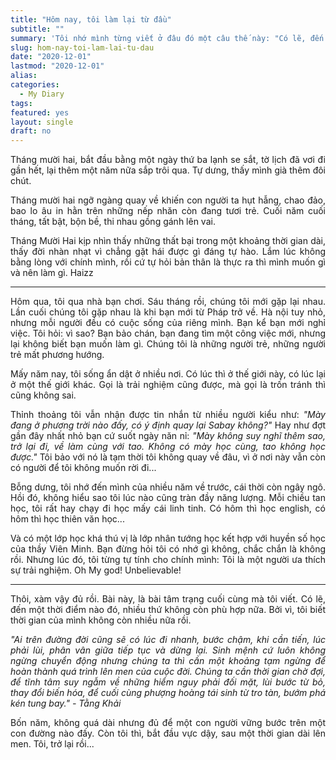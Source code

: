 ```yaml
---
title: "Hôm nay, tôi làm lại từ đầu"
subtitle: ""
summary: 'Tôi nhớ mình từng viết ở đâu đó một câu thế này: "Có lẽ, đến một thời điểm nào đó, nhiều thứ không còn phù hợp nữa". Bởi vì, tôi biết thời gian của mình không còn nhiều nữa rồi...'
slug: hom-nay-toi-lam-lai-tu-dau
date: "2020-12-01"
lastmod: "2020-12-01"
alias:
categories:
  - My Diary
tags:
featured: yes
layout: single
draft: no
---
```


<p style = "text-align: justify">Tháng mười hai, bắt đầu bằng một ngày thứ ba lạnh se sắt, tờ lịch đã vơi đi gần hết, lại thêm một năm nữa sắp trôi qua. Tự dưng, thấy mình già thêm đôi chút.</p>

<p style = "text-align: justify">Tháng mười hai ngỡ ngàng quay về khiến con người ta hụt hẫng, chao đảo, bao lo âu in hằn trên những nếp nhăn còn đang tươi trẻ. Cuối năm cuối tháng, tất bật, bộn bề, thi nhau gồng gánh lên vai.</p>

<p style = "text-align: justify">Tháng Mười Hai kịp nhìn thấy những thất bại trong một khoảng thời gian dài, thấy đời nhàn nhạt vì chẳng gặt hái được gì đáng tự hào. Lắm lúc không bằng lòng với chính mình, rồi cứ tự hỏi bản thân là thực ra thì mình muốn gì và nên làm gì. Haizz</p>

---

<p style = "text-align: justify">Hôm qua, tôi qua nhà bạn chơi. Sáu tháng rồi, chúng tôi mới gặp lại nhau. Lần cuối chúng tôi gặp nhau là khi bạn mới từ Pháp trở về. Hà nội tuy nhỏ, nhưng mỗi người đều có cuộc sống của riêng mình. Bạn kể bạn mới nghỉ việc. Tôi hỏi: vì sao? Bạn bảo chán, bạn đang tìm một công việc mới, nhưng lại không biết bạn muốn làm gì. Chúng tôi là những người trẻ, những người trẻ mất phương hướng.</p>

<p style = "text-align: justify">Mấy năm nay, tôi sống ẩn dật ở nhiều nơi. Có lúc thì ở thế giới này, có lúc lại ở một thế giới khác. Gọi là trải nghiệm cũng được, mà gọi là trốn tránh thì cũng không sai.</p>

<p style = "text-align: justify">Thỉnh thoảng tôi vẫn nhận được tin nhắn từ nhiều người kiểu như: <i>"Mày đang ở phương trời nào đấy, có ý định quay lại Sabay không?"</i> Hay như đợt gần đây nhất nhỏ bạn cứ suốt ngày năn nỉ: <i>"Mày không suy nghĩ thêm sao, trở lại đi, về làm cùng với tao. Không có mày học cùng, tao không học được."</i> Tôi bảo với nó là tạm thời tôi không quay về đâu, vì ở nơi này vẫn còn có người để tôi không muốn rời đi...</p>

<p style = "text-align: justify">Bỗng dưng, tôi nhớ đến mình của nhiều năm về trước, cái thời còn ngây ngô. Hồi đó, không hiểu sao tôi lúc nào cũng tràn đầy năng lượng. Mỗi chiều tan học, tôi rất hay chạy đi học mấy cái linh tinh. Có hôm thì học english, có hôm thì học thiên văn học...</p>

<p style = "text-align: justify">Và có một lớp học khá thú vị là lớp nhân tướng học kết hợp với huyền số học của thầy Viên Minh. Bạn đừng hỏi tôi có nhớ gì không, chắc chắn là không rồi. Nhưng lúc đó, tôi từng tự tính cho chính mình: Tôi là một người ưa thích sự trải nghiệm. Oh My god! Unbelievable! </p>

---

<p style = "text-align: justify">Thôi, xàm vậy đủ rồi. Bài này, là bài tâm trạng cuối cùng mà tôi viết. Có lẽ, đến một thời điểm nào đó, nhiều thứ không còn phù hợp nữa. Bởi vì, tôi biết thời gian của mình không còn nhiều nữa rồi.</p>

<p style = "text-align: justify"><i>"Ai trên đường đời cũng sẽ có lúc đi nhanh, bước chậm, khi cần tiến, lúc phải lùi, phân vân giữa tiếp tục và dừng lại. Sinh mệnh cứ luôn không ngừng chuyển động nhưng chúng ta thì cần một khoảng tạm ngừng để hoàn thành quá trình lên men của cuộc đời. Chúng ta cần thời gian chờ đợi, để tĩnh tâm suy ngẫm về những hiểm nguy phải đối mặt, lùi bước từ bỏ, thay đổi biến hóa, để cuối cùng phượng hoàng tái sinh từ tro tàn, bướm phá kén tung bay." - Tằng Khải</i></p>

<p style = "text-align: justify">Bốn năm, không quá dài nhưng đủ để một con người vững bước trên một con đường nào đấy. Còn tôi thì, bắt đầu vực dậy, sau một thời gian dài lên men. Tôi, trở lại rồi...</p>
